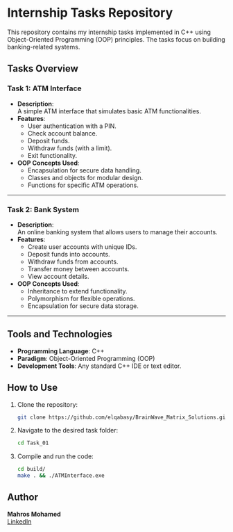 
# Internship Tasks Repository

This repository contains my internship tasks implemented in C++ using Object-Oriented Programming (OOP) principles. The tasks focus on building banking-related systems.

## Tasks Overview

### Task 1: ATM Interface

- **Description**:  
  A simple ATM interface that simulates basic ATM functionalities.
- **Features**:
  - User authentication with a PIN.
  - Check account balance.
  - Deposit funds.
  - Withdraw funds (with a limit).
  - Exit functionality.
- **OOP Concepts Used**:
  - Encapsulation for secure data handling.
  - Classes and objects for modular design.
  - Functions for specific ATM operations.

---

### Task 2: Bank System

- **Description**:  
  An online banking system that allows users to manage their accounts.
- **Features**:
  - Create user accounts with unique IDs.
  - Deposit funds into accounts.
  - Withdraw funds from accounts.
  - Transfer money between accounts.
  - View account details.
- **OOP Concepts Used**:
  - Inheritance to extend functionality.
  - Polymorphism for flexible operations.
  - Encapsulation for secure data storage.

---

## Tools and Technologies

- **Programming Language**: C++
- **Paradigm**: Object-Oriented Programming (OOP)
- **Development Tools**: Any standard C++ IDE or text editor.

## How to Use

1. Clone the repository:

   ```bash
   git clone https://github.com/elqabasy/BrainWave_Matrix_Solutions.git
   ```

2. Navigate to the desired task folder:

   ```bash
   cd Task_01
   ```

3. Compile and run the code:

   ```bash
   cd build/
   make . && ./ATMInterface.exe
   ```

## Author

**Mahros Mohamed**  
[LinkedIn](https://linkedin.com/in/ma7ros)  

